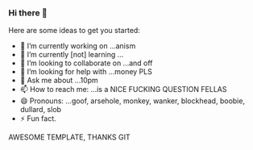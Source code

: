 ### Hi there 👋

<!--
**gg-im-done/gg-im-done** is a ✨ _special_ ✨ repository because its `README.md` (this file) appears on your GitHub profile.
-->
Here are some ideas to get you started:

- 🔭 I’m currently working on ...anism
- 🌱 I’m currently [not] learning ...
- 👯 I’m looking to collaborate on ...and off
- 🤔 I’m looking for help with ...money PLS
- 💬 Ask me about ...10pm
- 📫 How to reach me: ...is a NICE FUCKING QUESTION FELLAS
- 😄 Pronouns: ...goof, arsehole, monkey, wanker, blockhead, boobie, dullard, slob
- ⚡ Fun fact.

AWESOME TEMPLATE, THANKS GIT
